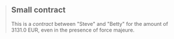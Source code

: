 > ## Small contract
> 
> This is a *contract* between "Steve" and "Betty" for the amount of 3131.0 EUR, even in the presence of force majeure.